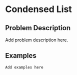 # Condensed List

## Problem Description

Add problem description here.

## Examples

```
Add examples here
```
